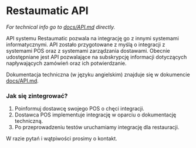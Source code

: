 # Restaumatic API

_For technical info go to [docs/API.md](docs/API.md) directly._

API systemu Restaumatic pozwala na integrację go z innymi systemami informatycznymi. API zostało przygotowane z myślą o integracji z systemami POS oraz z systemami zarządzania dostawami. Obecnie udostępniane jest API pozwalające na subskrypcję informacji dotyczących napływających zamówień oraz ich potwierdzanie. 

Dokumentacja techniczna (w języku angielskim) znajduje się w dokumencie [docs/API.md](docs/API.md).

### Jak się zintegrować?

1. Poinformuj dostawcę swojego POS o chęci integracji.
2. Dostawca POS implementuje integrację w oparciu o dokumentację techniczną.
3. Po przeprowadzeniu testów uruchamiamy integrację dla restauracji.

W razie pytań i wątpiwości prosimy o kontakt.

